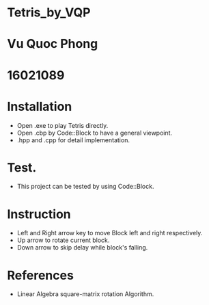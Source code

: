 # Tetris_by_VQP
# Vu Quoc Phong
# 16021089

# Installation 
 - Open .exe  to play Tetris directly.
 - Open .cbp  by Code::Block to have a general viewpoint.
 - .hpp and .cpp for detail implementation.

# Test.
 - This project can be tested by using Code::Block.
 
# Instruction
 - Left and Right arrow key to move Block left and right respectively.
 - Up arrow to rotate current block.
 - Down arrow to skip delay while block's falling.

# References
 - Linear Algebra square-matrix rotation Algorithm. 
